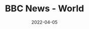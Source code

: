 ---
title: "BBC News - World"
original: "http://feeds.bbci.co.uk/news/video_and_audio/world/rss.xml"
date: "2022-04-05"
feedType: "RSS"
---